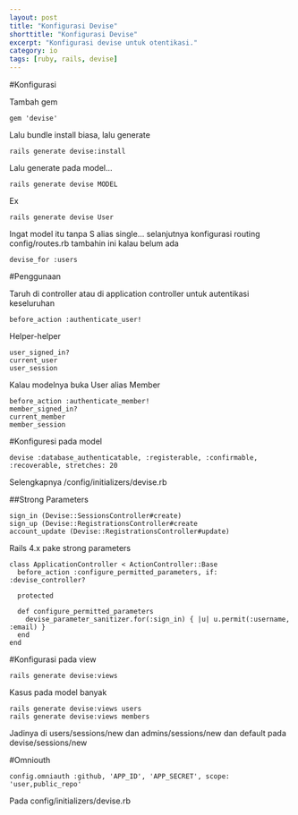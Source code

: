 ```yaml
---
layout: post
title: "Konfigurasi Devise"
shorttitle: "Konfigurasi Devise"
excerpt: "Konfigurasi devise untuk otentikasi."
category: io
tags: [ruby, rails, devise]
---
```


#Konfigurasi

Tambah gem

    gem 'devise'

Lalu bundle install biasa, lalu generate

    rails generate devise:install

Lalu generate pada model...

    rails generate devise MODEL

Ex

    rails generate devise User

Ingat model itu tanpa S alias single... selanjutnya konfigurasi routing config/routes.rb tambahin ini kalau belum ada

    devise_for :users

#Penggunaan

Taruh di controller atau di application controller untuk autentikasi keseluruhan

    before_action :authenticate_user!

Helper-helper

    user_signed_in?
    current_user
    user_session

Kalau modelnya buka User alias Member

    before_action :authenticate_member!
    member_signed_in?
    current_member
    member_session

#Konfiguresi pada model

    devise :database_authenticatable, :registerable, :confirmable, :recoverable, stretches: 20

Selengkapnya /config/initializers/devise.rb

##Strong Parameters

    sign_in (Devise::SessionsController#create)
    sign_up (Devise::RegistrationsController#create
    account_update (Devise::RegistrationsController#update)

Rails 4.x pake strong parameters

    class ApplicationController < ActionController::Base
      before_action :configure_permitted_parameters, if: :devise_controller?

      protected

      def configure_permitted_parameters
        devise_parameter_sanitizer.for(:sign_in) { |u| u.permit(:username, :email) }
      end
    end

#Konfigurasi pada view

    rails generate devise:views

Kasus pada model banyak

    rails generate devise:views users
    rails generate devise:views members

Jadinya di users/sessions/new dan admins/sessions/new dan default pada devise/sessions/new

#Omniouth

    config.omniauth :github, 'APP_ID', 'APP_SECRET', scope: 'user,public_repo'

Pada config/initializers/devise.rb

